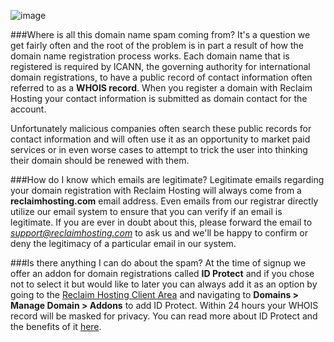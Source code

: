 ![image](http://i.imgur.com/H6yUaX1.png)

###Where is all this domain name spam coming from?
It's a question we get fairly often and the root of the problem is in part a result of how the domain name registration process works. Each domain name that is registered is required by ICANN, the governing authority for international domain registrations, to have a public record of contact information often referred to as a **WHOIS record**. When you register a domain with Reclaim Hosting your contact information is submitted as domain contact for the account.

Unfortunately malicious companies often search these public records for contact information and will often use it as an opportunity to market paid services or in even worse cases to attempt to  trick the user into thinking their domain should be renewed with them. 

###How do I know which emails are legitimate?
Legitimate emails regarding your domain registration with Reclaim Hosting will always come from a **reclaimhosting.com** email address. Even emails from our registrar directly utilize our email system to ensure that you can verify if an email is legitimate. If you are ever in doubt about this, please forward the email to *support@reclaimhosting.com* to ask us and we'll be happy to confirm or deny the legitimacy of a particular email in our system.

###Is there anything I can do about the spam?
At the time of signup we offer an addon for domain registrations called **ID Protect** and if you chose not to select it but would like to later you can always add it as an option by going to the [Reclaim Hosting Client Area](https://portal.reclaimhosting.com) and navigating to **Domains > Manage Domain > Addons** to add ID Protect. Within 24 hours your WHOIS record will be masked for privacy. You can read more about ID Protect and the benefits of it [here](http://docs.reclaimhosting.com/FAQ/ID-Protect-FAQ/).

<meta property="st:image" content="http://i.imgur.com/H6yUaX1.png">